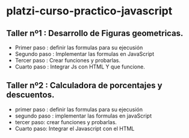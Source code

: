 # platzi-curso-practico-javascript

## Taller nº1 : Desarrollo de Figuras geometricas.


- Primer paso : definir las formulas para su ejecusión
- Segundo paso : Implementar las formulas en JavaScript
- Tercer paso : Crear funciones y probarlas.
- Cuarto paso : Integrar Js con HTML Y que funcione.



## Taller nº2 : Calculadora de porcentajes y descuentos.

- primer paso : definir las formulas para su ejecusión
- segundo paso : implementar las formulas en javaScript
- tercer paso: crear funciones y probarlas.
- Cuarto paso: Integrar el Javascript con el HTML